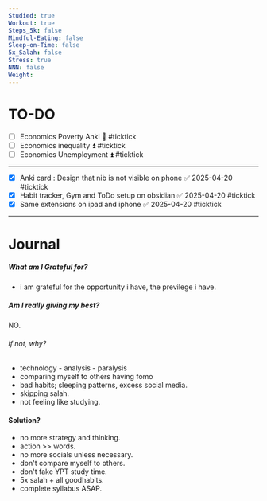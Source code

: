 ```yaml
---
Studied: true
Workout: true
Steps_5k: false
Mindful-Eating: false
Sleep-on-Time: false
5x_Salah: false
Stress: true
NNN: false
Weight:
---
```

# TO-DO
- [ ] Economics Poverty Anki 🔼 #ticktick
- [ ] Economics inequality ⏫ #ticktick
- [ ] Economics Unemployment ⏫ #ticktick
---
- [x] Anki card : Design that nib is not visible on phone ✅ 2025-04-20 #ticktick 
- [x] Habit tracker, Gym and ToDo setup on obsidian ✅ 2025-04-20 #ticktick 
- [x] Same extensions on ipad and iphone ✅ 2025-04-20 #ticktick 
---



# Journal
##### What am I Grateful for?
- i am grateful for the opportunity i have, the previlege i have.
##### Am I really giving my best? 
NO.
###### if not, why?
* technology - analysis - paralysis
* comparing myself to others having fomo
* bad habits; sleeping patterns, excess social media.
* skipping salah.
* not feeling like studying.
#### Solution?
* no more strategy and thinking.
* action >> words.
* no more socials unless necessary.
* don't compare myself to others.
* don't fake YPT study time.
* 5x salah + all goodhabits.
* complete syllabus ASAP.